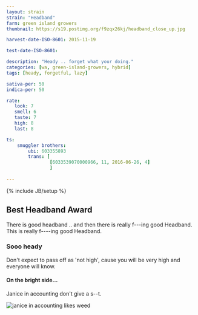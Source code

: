 ```yaml
---
layout: strain
strain: "Headband"
farm: green island growers
thumbnail: https://s19.postimg.org/f9zqx26kj/headband_close_up.jpg

harvest-date-ISO-8601: 2015-11-19

test-date-ISO-8601: 

description: "Heady .. forget what your doing."
categories: [wa, green-island-growers, hybrid]
tags: [heady, forgetful, lazy]

sativa-per: 50
indica-per: 50

rate:
   look: 7
   smell: 6
   taste: 7
   high: 8
   last: 8

ts: 
    smuggler brothers:
        ubi: 603355893
        trans: [
                [6033539070000966, 11, 2016-06-26, 4]
                ]
                
---
```

{% include JB/setup %}

## Best Headband Award

There is good headband .. and then there is really f---ing good Headband.
This is really f----ing good Headband.

### Sooo heady

Don't expect to pass off as 'not high',
cause you will be very high and everyone will know.

#### On the bright side...

Janice in accounting don't give a s--t.

![janice in accounting likes weed](https://s19.postimg.org/c68f9itoj/CTXw_Ed8_W4_AEPY5_B.png)